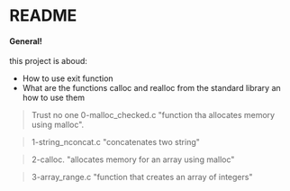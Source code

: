 # README 
#### General!
this project is aboud:
  - How to use exit function
  - What are the functions calloc and realloc from the standard library an how to use them

> Trust no one
> 0-malloc_checked.c "function tha allocates memory using malloc".

> 1-string_nconcat.c "concatenates two string"

> 2-calloc. "allocates memory for an array using malloc"

> 3-array_range.c "function that creates an array of integers"
